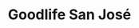 ---
title: "Goodlife San José"
url: /catedral/goodlife-san-jose/
shop: suplementos nutricionales
---
